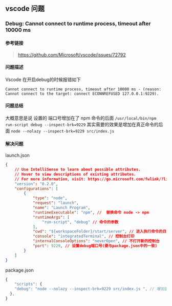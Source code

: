 ## vscode 问题

### Debug: Cannot connect to runtime process, timeout after 10000 ms 

#### 参考链接
> https://github.com/Microsoft/vscode/issues/72792 

#### 问题描述
Vscode 在开启debug的时候报错如下
```log
Cannot connect to runtime process, timeout after 10000 ms - (reason: Cannot connect to the target: connect ECONNREFUSED 127.0.0.1:9229).
```

#### 问题总结

大概意思是说 设置的 端口号增加在了 npm 命令的后面 `/usr/local/bin/npm run-script debug --inspect-brk=9229`
其实需要的效果是增加在真正命令的后面 `node --nolazy --inspect-brk=9229 src/index.js`

#### 解决问题

launch.json
```json
{
    // Use IntelliSense to learn about possible attributes.
    // Hover to view descriptions of existing attributes.
    // For more information, visit: https://go.microsoft.com/fwlink/?linkid=830387
    "version": "0.2.0",
    "configurations": [
        {
            "type": "node",
            "request": "launch",
            "name": "Launch Program",
            "runtimeExecutable": "npm", //  替换命令 node -> npm
            "runtimeArgs": [  
                "run-script", "debug" // 命令的参数
            ],
            "cwd": "${workspaceFolder}/start/server", // 进入执行命令的目录
            "console": "integratedTerminal", // 控制台打印
            "internalConsoleOptions": "neverOpen", // 不打开新的控制台
            "port": 9229, // 设置debug端口号(要与package.json中的一致)
        }
    ]
}
```

package.json
```js
{
	"scripts": {
    "debug": "node --nolazy --inspect-brk=9229 src/index.js ", // 增加监听端口号
  },
}
```

